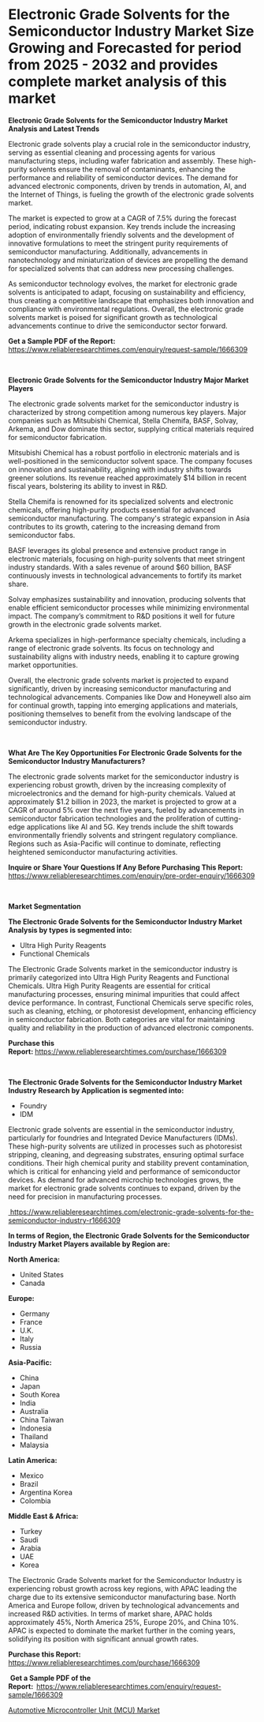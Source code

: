 <p><h1>Electronic Grade Solvents for the Semiconductor Industry Market Size Growing and Forecasted for period from 2025 - 2032 and provides complete market analysis of this market</h1></p><p><strong>Electronic Grade Solvents for the Semiconductor Industry Market Analysis and Latest Trends</strong></p>
<p><p>Electronic grade solvents play a crucial role in the semiconductor industry, serving as essential cleaning and processing agents for various manufacturing steps, including wafer fabrication and assembly. These high-purity solvents ensure the removal of contaminants, enhancing the performance and reliability of semiconductor devices. The demand for advanced electronic components, driven by trends in automation, AI, and the Internet of Things, is fueling the growth of the electronic grade solvents market.</p><p>The market is expected to grow at a CAGR of 7.5% during the forecast period, indicating robust expansion. Key trends include the increasing adoption of environmentally friendly solvents and the development of innovative formulations to meet the stringent purity requirements of semiconductor manufacturing. Additionally, advancements in nanotechnology and miniaturization of devices are propelling the demand for specialized solvents that can address new processing challenges.</p><p>As semiconductor technology evolves, the market for electronic grade solvents is anticipated to adapt, focusing on sustainability and efficiency, thus creating a competitive landscape that emphasizes both innovation and compliance with environmental regulations. Overall, the electronic grade solvents market is poised for significant growth as technological advancements continue to drive the semiconductor sector forward.</p></p>
<p><strong>Get a Sample PDF of the Report:&nbsp;</strong> <a href="https://www.reliableresearchtimes.com/enquiry/request-sample/1666309?utm_campaign=2203&utm_medium=2&utm_source=Github&utm_content=ia&utm_term=06042025&utm_id=electronic-grade-solvents-for-the-semiconductor-industry">https://www.reliableresearchtimes.com/enquiry/request-sample/1666309</a></p>
<p>&nbsp;</p>
<p><strong>Electronic Grade Solvents for the Semiconductor Industry Major Market Players</strong></p>
<p><p>The electronic grade solvents market for the semiconductor industry is characterized by strong competition among numerous key players. Major companies such as Mitsubishi Chemical, Stella Chemifa, BASF, Solvay, Arkema, and Dow dominate this sector, supplying critical materials required for semiconductor fabrication.</p><p>Mitsubishi Chemical has a robust portfolio in electronic materials and is well-positioned in the semiconductor solvent space. The company focuses on innovation and sustainability, aligning with industry shifts towards greener solutions. Its revenue reached approximately $14 billion in recent fiscal years, bolstering its ability to invest in R&D.</p><p>Stella Chemifa is renowned for its specialized solvents and electronic chemicals, offering high-purity products essential for advanced semiconductor manufacturing. The company's strategic expansion in Asia contributes to its growth, catering to the increasing demand from semiconductor fabs. </p><p>BASF leverages its global presence and extensive product range in electronic materials, focusing on high-purity solvents that meet stringent industry standards. With a sales revenue of around $60 billion, BASF continuously invests in technological advancements to fortify its market share.</p><p>Solvay emphasizes sustainability and innovation, producing solvents that enable efficient semiconductor processes while minimizing environmental impact. The company’s commitment to R&D positions it well for future growth in the electronic grade solvents market.</p><p>Arkema specializes in high-performance specialty chemicals, including a range of electronic grade solvents. Its focus on technology and sustainability aligns with industry needs, enabling it to capture growing market opportunities.</p><p>Overall, the electronic grade solvents market is projected to expand significantly, driven by increasing semiconductor manufacturing and technological advancements. Companies like Dow and Honeywell also aim for continual growth, tapping into emerging applications and materials, positioning themselves to benefit from the evolving landscape of the semiconductor industry.</p></p>
<p>&nbsp;</p>
<p><strong>What Are The Key Opportunities For Electronic Grade Solvents for the Semiconductor Industry Manufacturers?</strong></p>
<p><p>The electronic grade solvents market for the semiconductor industry is experiencing robust growth, driven by the increasing complexity of microelectronics and the demand for high-purity chemicals. Valued at approximately $1.2 billion in 2023, the market is projected to grow at a CAGR of around 5% over the next five years, fueled by advancements in semiconductor fabrication technologies and the proliferation of cutting-edge applications like AI and 5G. Key trends include the shift towards environmentally friendly solvents and stringent regulatory compliance. Regions such as Asia-Pacific will continue to dominate, reflecting heightened semiconductor manufacturing activities.</p></p>
<p><strong>Inquire or Share Your Questions If Any Before Purchasing This Report:</strong> <a href="https://www.reliableresearchtimes.com/enquiry/pre-order-enquiry/1666309?utm_campaign=2203&utm_medium=2&utm_source=Github&utm_content=ia&utm_term=06042025&utm_id=electronic-grade-solvents-for-the-semiconductor-industry">https://www.reliableresearchtimes.com/enquiry/pre-order-enquiry/1666309</a></p>
<p>&nbsp;</p>
<p><strong>Market Segmentation</strong></p>
<p><strong>The Electronic Grade Solvents for the Semiconductor Industry Market Analysis by types is segmented into:</strong></p>
<p><ul><li>Ultra High Purity Reagents</li><li>Functional Chemicals</li></ul></p>
<p><p>The Electronic Grade Solvents market in the semiconductor industry is primarily categorized into Ultra High Purity Reagents and Functional Chemicals. Ultra High Purity Reagents are essential for critical manufacturing processes, ensuring minimal impurities that could affect device performance. In contrast, Functional Chemicals serve specific roles, such as cleaning, etching, or photoresist development, enhancing efficiency in semiconductor fabrication. Both categories are vital for maintaining quality and reliability in the production of advanced electronic components.</p></p>
<p><strong>Purchase this Report:&nbsp;</strong><a href="https://www.reliableresearchtimes.com/purchase/1666309?utm_campaign=2203&utm_medium=2&utm_source=Github&utm_content=ia&utm_term=06042025&utm_id=electronic-grade-solvents-for-the-semiconductor-industry">https://www.reliableresearchtimes.com/purchase/1666309</a></p>
<p>&nbsp;</p>
<p><strong>The Electronic Grade Solvents for the Semiconductor Industry Market Industry Research by Application is segmented into:</strong></p>
<p><ul><li>Foundry</li><li>IDM</li></ul></p>
<p><p>Electronic grade solvents are essential in the semiconductor industry, particularly for foundries and Integrated Device Manufacturers (IDMs). These high-purity solvents are utilized in processes such as photoresist stripping, cleaning, and degreasing substrates, ensuring optimal surface conditions. Their high chemical purity and stability prevent contamination, which is critical for enhancing yield and performance of semiconductor devices. As demand for advanced microchip technologies grows, the market for electronic grade solvents continues to expand, driven by the need for precision in manufacturing processes.</p></p>
<p><a href="https://www.reliableresearchtimes.com/electronic-grade-solvents-for-the-semiconductor-industry-r1666309?utm_campaign=2203&utm_medium=2&utm_source=Github&utm_content=ia&utm_term=06042025&utm_id=electronic-grade-solvents-for-the-semiconductor-industry">&nbsp;https://www.reliableresearchtimes.com/electronic-grade-solvents-for-the-semiconductor-industry-r1666309</a></p>
<p><strong>In terms of Region, the Electronic Grade Solvents for the Semiconductor Industry Market Players available by Region are:</strong></p>
<p>
    <p> <strong> North America: </strong>
        <ul>
            <li>United States</li>
            <li>Canada</li>
        </ul>
        </p> 
    <p> <strong> Europe: </strong>
        <ul>
            <li>Germany</li>
            <li>France</li>
            <li>U.K.</li>
            <li>Italy</li>
            <li>Russia</li>
        </ul>
        </p> 
    <p> <strong> Asia-Pacific: </strong>
        <ul>
            <li>China</li>
            <li>Japan</li>
            <li>South Korea</li>
            <li>India</li>
            <li>Australia</li>
            <li>China Taiwan</li>
            <li>Indonesia</li>
            <li>Thailand</li>
            <li>Malaysia</li>
        </ul>
        </p> 
    <p> <strong> Latin America: </strong>
        <ul>
            <li>Mexico</li>
            <li>Brazil</li>
            <li>Argentina Korea</li>
            <li>Colombia</li>
        </ul>
        </p> 
    <p> <strong> Middle East & Africa: </strong>
        <ul>
            <li>Turkey</li>
            <li>Saudi</li>
            <li>Arabia</li>
            <li>UAE</li>
            <li>Korea</li>
        </ul>
    </p>
    </p>
<p><p>The Electronic Grade Solvents market for the Semiconductor Industry is experiencing robust growth across key regions, with APAC leading the charge due to its extensive semiconductor manufacturing base. North America and Europe follow, driven by technological advancements and increased R&D activities. In terms of market share, APAC holds approximately 45%, North America 25%, Europe 20%, and China 10%. APAC is expected to dominate the market further in the coming years, solidifying its position with significant annual growth rates.</p></p>
<p><strong>Purchase this Report: </strong><a href="https://www.reliableresearchtimes.com/purchase/1666309?utm_campaign=2203&utm_medium=2&utm_source=Github&utm_content=ia&utm_term=06042025&utm_id=electronic-grade-solvents-for-the-semiconductor-industry">https://www.reliableresearchtimes.com/purchase/1666309</a></p>
<p>&nbsp;<strong>Get a Sample PDF of the Report:&nbsp;&nbsp;</strong><a href="https://www.reliableresearchtimes.com/enquiry/request-sample/1666309?utm_campaign=2203&utm_medium=2&utm_source=Github&utm_content=ia&utm_term=06042025&utm_id=electronic-grade-solvents-for-the-semiconductor-industry">https://www.reliableresearchtimes.com/enquiry/request-sample/1666309</a></p>
<p><strong></strong></p>
<p><p><a href="https://github.com/HobertDavis43/Market-Research-Report-List-2/blob/main/automotive-microcontroller-unit-mcu-market.md?utm_campaign=2203&utm_medium=2&utm_source=Github&utm_content=ia&utm_term=06042025&utm_id=electronic-grade-solvents-for-the-semiconductor-industry">Automotive Microcontroller Unit (MCU) Market</a></p></p>